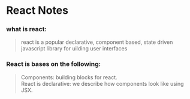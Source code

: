 # React Notes

### what is react:
> react is a popular declarative, component based, state driven javascript library for uilding user interfaces

### React is bases on the following:
> Components: building blocks for react.<br />
> React is declarative: we describe how components look like using JSX. 
